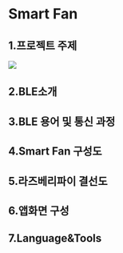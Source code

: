 # Smart Fan
<h2> 1.프로젝트 주제</h2>
<img src = https://user-images.githubusercontent.com/57284689/209558497-ea1b15df-b679-4dff-9bfa-a008379aa380.jpg>
<h2> 2.BLE소개</h2>
<h2> 3.BLE 용어 및 통신 과정</h2>
<h2> 4.Smart Fan 구성도</h2>
<h2> 5.라즈베리파이 결선도</h2>
<h2> 6.앱화면 구성</h2>
<h2> 7.Language&Tools</h2>
